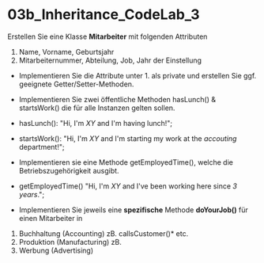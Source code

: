 # 03b_Inheritance_CodeLab_3

Erstellen Sie eine Klasse **Mitarbeiter** mit folgenden Attributen

1. Name, Vorname, Geburtsjahr
2. Mitarbeiternummer, Abteilung, Job, Jahr der Einstellung

- Implementieren Sie die Attribute unter 1. als private und erstellen Sie ggf. geeignete Getter/Setter-Methoden.
- Implementieren Sie zwei öffentliche Methoden hasLunch() & startsWork() die für alle Instanzen gelten sollen.

- hasLunch(): "Hi, I'm *XY* and I'm having lunch!";
- startsWork(): "Hi, I'm *XY* and I'm starting my work at the *accouting* department!";

- Implementieren sie eine Methode getEmployedTime(), welche die Betriebszugehörigkeit ausgibt.
- getEmployedTime() "Hi, I'm  *XY*  and I've been working here since *3 years*.";	

- Implementieren Sie jeweils eine **spezifische** Methode **doYourJob()** für einen Mitarbeiter in

1. Buchhaltung (Accounting) zB. callsCustomer()* etc.
2. Produktion (Manufacturing) zB. 
3. Werbung (Advertising)


